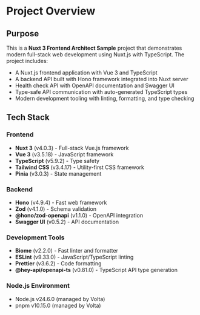 # Project Overview

## Purpose

This is a **Nuxt 3 Frontend Architect Sample** project that demonstrates modern full-stack web development using Nuxt.js with TypeScript. The project includes:

- A Nuxt.js frontend application with Vue 3 and TypeScript
- A backend API built with Hono framework integrated into Nuxt server
- Health check API with OpenAPI documentation and Swagger UI
- Type-safe API communication with auto-generated TypeScript types
- Modern development tooling with linting, formatting, and type checking

## Tech Stack

### Frontend

- **Nuxt 3** (v4.0.3) - Full-stack Vue.js framework
- **Vue 3** (v3.5.18) - JavaScript framework
- **TypeScript** (v5.9.2) - Type safety
- **Tailwind CSS** (v3.4.17) - Utility-first CSS framework
- **Pinia** (v3.0.3) - State management

### Backend

- **Hono** (v4.9.4) - Fast web framework
- **Zod** (v4.1.0) - Schema validation
- **@hono/zod-openapi** (v1.1.0) - OpenAPI integration
- **Swagger UI** (v0.5.2) - API documentation

### Development Tools

- **Biome** (v2.2.0) - Fast linter and formatter
- **ESLint** (v9.33.0) - JavaScript/TypeScript linting
- **Prettier** (v3.6.2) - Code formatting
- **@hey-api/openapi-ts** (v0.81.0) - TypeScript API type generation

### Node.js Environment

- Node.js v24.6.0 (managed by Volta)
- pnpm v10.15.0 (managed by Volta)
